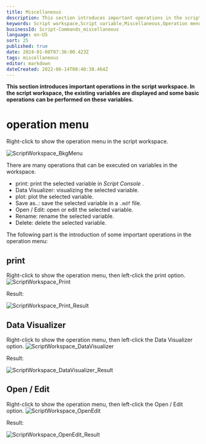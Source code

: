 ```yaml
---
title: Miscellaneous
description: This section introduces important operations in the script workspace. In the script workspace, the existing variables are displayed and some basic operations can be performed on these variables.
keywords: Script workspace,Script variable,Miscellaneous,Operation menu,Visualizer data,Edit variable
businessId: Script-Commands_miscellaneous
language: en-US
sort: 25
published: true
date: 2024-01-08T07:36:00.423Z
tags: miscellaneous
editor: markdown
dateCreated: 2022-06-14T08:40:38.464Z
---
```



**This section introduces important operations in the script workspace. In the script workspace, the existing variables are displayed and some basic operations can be performed on these variables.**
 

# operation menu
Right-click to show the operation menu in the script workspace.

![ScriptWorkspace_BkgMenu](https://simworksofficial-files.oss-cn-beijing.aliyuncs.com/mdfile/resources/img/ScriptWorkspace_BkgMenu_250424_5.png)


There are many operations that can be executed on variables in the workspace.

- print: print the selected variable in *Script Console* .
- Data Visualizer: visualizing the selected variable.
- plot: plot the selected variable.
- Save as..: save the selected variable in a `.mdf` file.
- Open / Edit: open or edit the selected variable.
- Rename: rename the  selected variable.
- Delete: delete the  selected variable.


The following part is  the introduction of some important operations in the operation menu:
## print
Right-click to show the operation menu, then left-click the print option.
![ScriptWorkspace_Print](https://simworksofficial-files.oss-cn-beijing.aliyuncs.com/mdfile/resources/img/ScriptWorkspace_Print_250424_5.png)

Result:

![ScriptWorkspace_Print_Result](https://simworksofficial-files.oss-cn-beijing.aliyuncs.com/mdfile/resources/img/ScriptWorkspace_Print_Result_250424_5.png)

## Data Visualizer
Right-click to show the operation menu, then left-click the Data Visualizer option.
![ScriptWorkspace_DataVisualizer](https://simworksofficial-files.oss-cn-beijing.aliyuncs.com/mdfile/resources/img/ScriptWorkspace_DataVisualizer_250424_5.png)

Result:

![ScriptWorkspace_DataVisualizer_Result](https://simworksofficial-files.oss-cn-beijing.aliyuncs.com/mdfile/resources/img/ScriptWorkspace_DataVisualizer_Result_250424_5.png)



## Open / Edit
Right-click to show the operation menu, then left-click the Open / Edit option.
![ScriptWorkspace_OpenEdit](https://simworksofficial-files.oss-cn-beijing.aliyuncs.com/mdfile/resources/img/ScriptWorkspace_OpenEdit_250424_5.png)

Result:

![ScriptWorkspace_OpenEdit_Result](https://simworksofficial-files.oss-cn-beijing.aliyuncs.com/mdfile/resources/img/ScriptWorkspace_OpenEdit_Result_250424_5.png)



